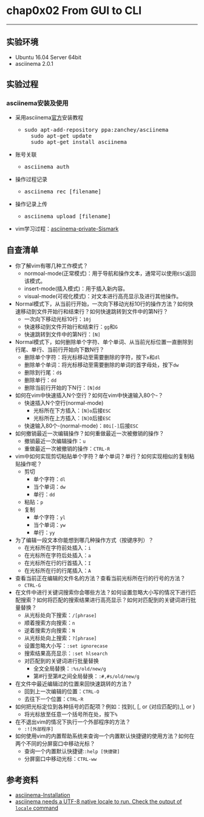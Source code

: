 # chap0x02 From GUI to CLI

----------

## 实验环境
* Ubuntu 16.04 Server 64bit
* asciinema 2.0.1
## 实验过程
### asciinema安装及使用
* 采用asciinema[官方](https://asciinema.org/docs/installation#installing-on-linux)安装教程
	* <pre>sudo apt-add-repository ppa:zanchey/asciinema
		sudo apt-get update
		sudo apt-get install asciinema</pre>
* 账号关联
	* <pre>asciinema auth</pre>
* 操作过程记录
	* <pre>asciinema rec [filename]</pre>
* 操作记录上传
	* <pre>asciinema upload [filename]</pre>
* vim学习过程：[asciinema-private-Sismark](https://asciinema.org/a/rtvM3mIpMLKojbKinQhF0x9GR)
## 自查清单
* 你了解vim有哪几种工作模式？
	* normoal-mode(正常模式)：用于导航和操作文本，通常可以使用`ESC`返回该模式。
	* insert-mode(插入模式)：用于插入新内容。
	* visual-mode(可视化模式)：对文本进行高亮显示及进行其他操作。
* Normal模式下，从当前行开始，一次向下移动光标10行的操作方法？如何快速移动到文件开始行和结束行？如何快速跳转到文件中的第N行？
	* 一次向下移动光标10行：`10j`
	* 快速移动到文件开始行和结束行：`gg`和`G`
	* 快速跳转到文件中的第N行：`[N]`
* Normal模式下，如何删除单个字符、单个单词、从当前光标位置一直删除到行尾、单行、当前行开始向下数N行？
	* 删除单个字符：将光标移动至需要删除的字符，按下`x`和`dl`
	* 删除单个单词：将光标移动至需要删除的单词的首字母处，按下`dw`
	* 删除到行尾：`d$`
	* 删除单行：`dd`
	* 删除当前行开始的下N行：`[N]dd`
* 如何在vim中快速插入N个空行？如何在vim中快速输入80个-？
	* 快速插入N个空行(normal-mode)
		* 光标所在下方插入：`[N]o`后接`ESC`
		* 光标所在上方插入：`[N]O`后接`ESC`
	* 快速输入80个-(normal-mode)：`80i[-]`后接`ESC`
* 如何撤销最近一次编辑操作？如何重做最近一次被撤销的操作？
	* 撤销最近一次编辑操作：`u`
	* 重做最近一次被撤销的操作：`CTRL-R`
* vim中如何实现剪切粘贴单个字符？单个单词？单行？如何实现相似的复制粘贴操作呢？
	* 剪切
		* 单个字符：`dl`
		* 当个单词：`dw`
		* 单行：`dd`
	* 粘贴：`p`
	* 复制
		* 单个字符：`yl`
		* 当个单词：`yw`
		* 单行：`yy`
* 为了编辑一段文本你能想到哪几种操作方式（按键序列）？
	* 在光标所在字符前处插入：`i`
	* 在光标所在字符后处插入：`a`
	* 在光标所在行的行首插入：`I`
	* 在光标所在行的行尾插入：`A`
* 查看当前正在编辑的文件名的方法？查看当前光标所在行的行号的方法？
	* `CTRL-G`
* 在文件中进行关键词搜索你会哪些方法？如何设置忽略大小写的情况下进行匹配搜索？如何将匹配的搜索结果进行高亮显示？如何对匹配到的关键词进行批量替换？
	* 从光标处向下搜索：`/[phrase]`
	* 顺着搜索方向搜索：`n`
	* 逆着搜索方向搜索：`N`
	* 从光标处向上搜索：`?[phrase]`
	* 设置忽略大小写：`:set ignorecase`
	* 搜索结果高亮显示：`:set hlsearch`
	* 对匹配到的关键词进行批量替换
		* 全文全局替换：`:%s/old/new/g `
		* 第#行至第#之间全局替换：`:#,#s/old/new/g`
* 在文件中最近编辑过的位置来回快速跳转的方法？
	* 回到上一次编辑的位置：`CTRL-O`
	* 去往下一个位置：`CTRL-R`
* 如何把光标定位到各种括号的匹配项？例如：找到(, [, or {对应匹配的),], or }
	* 将光标放至任意一个括号所在处，按下`%`
* 在不退出vim的情况下执行一个外部程序的方法？
	* `:![外部程序]`
* 如何使用vim的内置帮助系统来查询一个内置默认快捷键的使用方法？如何在两个不同的分屏窗口中移动光标？
	* 查询一个内置默认快捷键:`:help [快捷键]`
	* 分屏窗口中移动光标：`CTRL-ww`
## 参考资料
* [asciinema-Installation](https://asciinema.org/docs/installation#installing-on-linux)
* [asciinema needs a UTF-8 native locale to run. Check the output of `locale` command](https://github.com/asciinema/asciinema/issues/206)